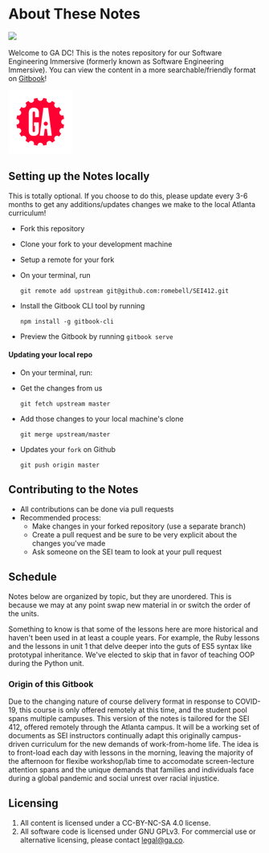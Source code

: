 # About These Notes

![](https://user-images.githubusercontent.com/13144457/114315897-ecf26a00-9ab5-11eb-9a19-d6f14c261c73.jpg)

Welcome to GA DC! This is the notes repository for our Software Engineering Immersive \(formerly known as Software Engineering Immersive\). You can view the content in a more searchable/friendly format on [Gitbook](https://romebell.gitbook.io/sei-412/)!

![GA Logo](.gitbook/assets/ga_cog.png)

## Setting up the Notes locally

This is totally optional. If you choose to do this, please update every 3-6 months to get any additions/updates changes we make to the local Atlanta curriculum!

* Fork this repository
* Clone your fork to your development machine
* Setup a remote for your fork
* On your terminal, run 

  ```text
  git remote add upstream git@github.com:romebell/SEI412.git
  ```

* Install the Gitbook CLI tool by running 

  ```text
  npm install -g gitbook-cli
  ```

* Preview the Gitbook by running `gitbook serve`

#### Updating your local repo

* On your terminal, run:
* Get the changes from us

  ```text
  git fetch upstream master
  ```

* Add those changes to your local machine's clone

  ```text
  git merge upstream/master
  ```

* Updates your `fork` on Github

  ```text
  git push origin master
  ```

## Contributing to the Notes

* All contributions can be done via pull requests
* Recommended process:
  * Make changes in your forked repository \(use a separate branch\)
  * Create a pull request and be sure to be very explicit about the changes you've made
  * Ask someone on the SEI team to look at your pull request

## Schedule

Notes below are organized by topic, but they are unordered. This is because we may at any point swap new material in or switch the order of the units.

Something to know is that some of the lessons here are more historical and haven't been used in at least a couple years. For example, the Ruby lessons and the lessons in unit 1 that delve deeper into the guts of ES5 syntax like prototypal inheritance. We've elected to skip that in favor of teaching OOP during the Python unit.

### Origin of this Gitbook

Due to the changing nature of course delivery format in response to COVID-19, this course is only offered remotely at this time, and the student pool spans multiple campuses. This version of the notes is tailored for the SEI 412, offered remotely through the Atlanta campus. It will be a working set of documents as SEI instructors continually adapt this originally campus-driven curriculum for the new demands of work-from-home life. The idea is to front-load each day with lessons in the morning, leaving the majority of the afternoon for flexibe workshop/lab time to accomodate screen-lecture attention spans and the unique demands that families and individuals face during a global pandemic and social unrest over racial injustice.

## Licensing

1. All content is licensed under a CC-BY-NC-SA 4.0 license.
2. All software code is licensed under GNU GPLv3. For commercial use or alternative licensing, please contact legal@ga.co.

